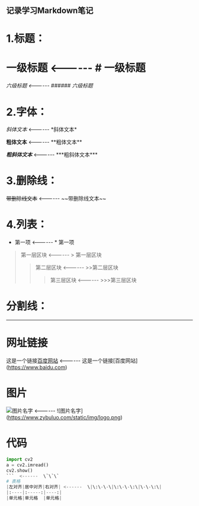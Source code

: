 ## 记录学习Markdown笔记
# 1.标题：
# 一级标题  <------  \# 一级标题
###### 六级标题  <------  \###### 六级标题
# 2.字体：
*斜体文本*  <------  \*斜体文本*

**粗体文本**  <------  \*\*粗体文本\*\*

***粗斜体文本***  <------  \*\*\*粗斜体文本\*\*\*
# 3.删除线：
~~带删除线文本~~  <------  \~~带删除线文本~~
# 4.列表：
* 第一项  <------  \* 第一项
> 第一层区块  <------  \> 第一层区块
>>第二层区块  <------  \>>第二层区块
>>>第三层区块  <------  \>>>第三层区块

# 分割线：
***
# 网址链接
这是一个链接[百度网站](https://www.baidu.com)  <------  这是一个链接\[百度网站\]\(https://www.baidu.com)
# 图片
![图片名字](https://www.zybuluo.com/static/img/logo.png)  <------  \!\[图片名字\]\(https://www.zybuluo.com/static/img/logo.png)
# 代码
```python  <------  \`\`\`python
import cv2
a = cv2.imread()
cv2.show()
```  <------  \`\`\`
# 表格
|左对齐|居中对齐|右对齐| <------  \|\:\-\-\|\:\-\-\:\|\-\-\:\|
|:----|:-----:|----:|
|单元格|单元格  |单元格|
